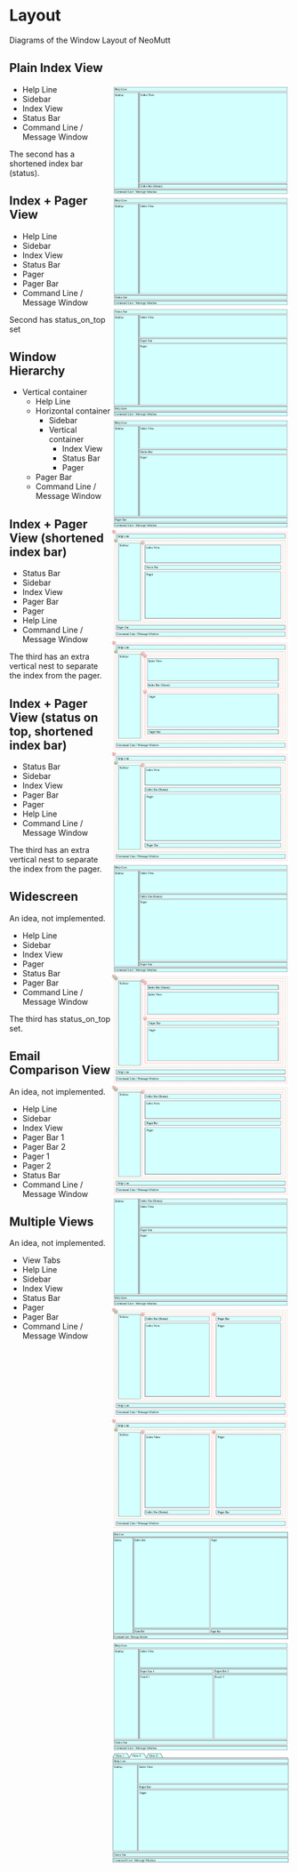 # Layout

Diagrams of the Window Layout of NeoMutt

## Plain Index View

<img align="right" width="320" height="200" src="neomutt02.svg">
<img align="right" width="320" height="200" src="neomutt01.svg">

- Help Line
- Sidebar
- Index View
- Status Bar
- Command Line / Message Window

The second has a shortened index bar (status).

## Index + Pager View

<img align="right" width="320" height="200" src="neomutt04.svg">
<img align="right" width="320" height="200" src="neomutt03.svg">

- Help Line
- Sidebar
- Index View
- Status Bar
- Pager
- Pager Bar
- Command Line / Message Window

Second has status_on_top set

## Window Hierarchy

<img align="right" width="320" height="200" src="neomutt05.svg">

- Vertical container
  - Help Line
  - Horizontal container
    - Sidebar
    - Vertical container
      - Index View
      - Status Bar
      - Pager
  - Pager Bar
  - Command Line / Message Window

## Index + Pager View (shortened index bar)

<img align="right" width="320" height="200" src="neomutt08.svg">
<img align="right" width="320" height="200" src="neomutt07.svg">
<img align="right" width="320" height="200" src="neomutt06.svg">

- Status Bar
- Sidebar
- Index View
- Pager Bar
- Pager
- Help Line
- Command Line / Message Window

The third has an extra vertical nest to separate the index from the pager.

## Index + Pager View (status on top, shortened index bar)

<img align="right" width="320" height="200" src="neomutt11.svg">
<img align="right" width="320" height="200" src="neomutt10.svg">
<img align="right" width="320" height="200" src="neomutt09.svg">

- Status Bar
- Sidebar
- Index View
- Pager Bar
- Pager
- Help Line
- Command Line / Message Window

The third has an extra vertical nest to separate the index from the pager.

## Widescreen

<img align="right" width="320" height="200" src="neomutt14.svg">
<img align="right" width="320" height="200" src="neomutt13.svg">
<img align="right" width="320" height="200" src="neomutt12.svg">

An idea, not implemented.

- Help Line
- Sidebar
- Index View
- Pager
- Status Bar
- Pager Bar
- Command Line / Message Window

The third has status_on_top set.

## Email Comparison View

<img align="right" width="320" height="200" src="neomutt15.svg">

An idea, not implemented.

- Help Line
- Sidebar
- Index View
- Pager Bar 1
- Pager Bar 2
- Pager 1
- Pager 2
- Status Bar
- Command Line / Message Window

## Multiple Views

<img align="right" width="320" height="200" src="neomutt16.svg">

An idea, not implemented.

- View Tabs
- Help Line
- Sidebar
- Index View
- Status Bar
- Pager
- Pager Bar
- Command Line / Message Window


